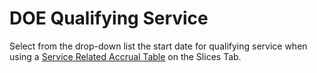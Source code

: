 # DOE Qualifying Service

Select from the drop-down list the start date for qualifying service
when using a [Service Related Accrual Table](actives_basis+sratab.md)
on the Slices Tab.
